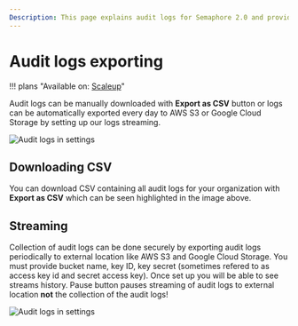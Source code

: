 ```yaml
---
Description: This page explains audit logs for Semaphore 2.0 and provides information on setting up audit log streaming to S3.
---
```


# Audit logs exporting

!!! plans "Available on: <span class="plans-box">[Scaleup](/account-management/startup-plan/)</span>"

Audit logs can be manually downloaded with **Export as CSV** button or logs can be automatically exported every day to AWS S3 or Google Cloud Storage by setting up our logs streaming.

![Audit logs in settings](audit-logs/export-buttons.png)

## Downloading CSV
You can download CSV containing all audit logs for your organization with **Export as CSV** which can be seen highlighted in the image above.

## Streaming
Collection of audit logs can be done securely by exporting audit logs periodically to external location like AWS S3 and Google Cloud Storage. You must provide bucket name, key ID, key secret (sometimes refered to as access key id and secret access key). 
Once set up you will be able to see streams history. Pause button pauses streaming of audit logs to external location **not** the collection of the audit logs!

![Audit logs in settings](audit-logs/logs.png)

[form]: https://semaphoreci.com/contact